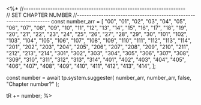 <%*
//-------------------------------------------------------------------  
// SET CHAPTER NUMBER
//-------------------------------------------------------------------
const number_arr = [
  "00",
  "01",
  "02",
  "03",
  "04",
  "05",
  "06",
  "07",
  "08",
  "09",
  "10",
  "11",
  "12",
  "13",
  "14",
  "15",
  "16",
  "17",
  "18",
  "19",
  "20",
  "21",
  "22",
  "23",
  "24",
  "25",
  "26",
  "27",
  "28",
  "29",
  "30",
  "101",
  "102",
  "103",
  "104",
  "105",
  "106",
  "107",
  "108",
  "109",
  "110",
  "111",
  "112",
  "113",
  "114",
  "201",
  "202",
  "203",
  "204",
  "205",
  "206",
  "207",
  "208",
  "209",
  "210",
  "211",
  "212",
  "213",
  "214",
  "301",
  "302",
  "303",
  "304",
  "305",
  "306",
  "307",
  "308",
  "309",
  "310",
  "311",
  "312",
  "313",
  "314",
  "401",
  "402",
  "403",
  "404",
  "405",
  "406",
  "407",
  "408",
  "409",
  "410",
  "411",
  "412",
  "413",
  "414",
];

const number = await tp.system.suggester(
  number_arr,
  number_arr,
  false,
  "Chapter number?"
);

tR += number;
%>